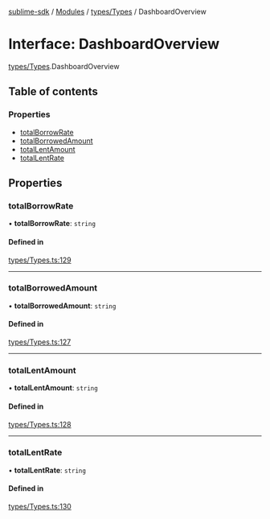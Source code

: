[sublime-sdk](../README.md) / [Modules](../modules.md) / [types/Types](../modules/types_Types.md) / DashboardOverview

# Interface: DashboardOverview

[types/Types](../modules/types_Types.md).DashboardOverview

## Table of contents

### Properties

- [totalBorrowRate](types_Types.DashboardOverview.md#totalborrowrate)
- [totalBorrowedAmount](types_Types.DashboardOverview.md#totalborrowedamount)
- [totalLentAmount](types_Types.DashboardOverview.md#totallentamount)
- [totalLentRate](types_Types.DashboardOverview.md#totallentrate)

## Properties

### totalBorrowRate

• **totalBorrowRate**: `string`

#### Defined in

[types/Types.ts:129](https://github.com/akshay111meher/sublime-sdk/blob/2f51fa9/src/types/Types.ts#L129)

___

### totalBorrowedAmount

• **totalBorrowedAmount**: `string`

#### Defined in

[types/Types.ts:127](https://github.com/akshay111meher/sublime-sdk/blob/2f51fa9/src/types/Types.ts#L127)

___

### totalLentAmount

• **totalLentAmount**: `string`

#### Defined in

[types/Types.ts:128](https://github.com/akshay111meher/sublime-sdk/blob/2f51fa9/src/types/Types.ts#L128)

___

### totalLentRate

• **totalLentRate**: `string`

#### Defined in

[types/Types.ts:130](https://github.com/akshay111meher/sublime-sdk/blob/2f51fa9/src/types/Types.ts#L130)
